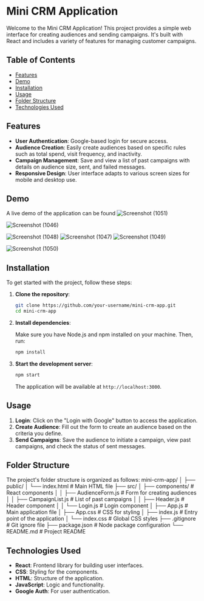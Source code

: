 # Mini CRM Application

Welcome to the Mini CRM Application! This project provides a simple web interface for creating audiences and sending campaigns. It's built with React and includes a variety of features for managing customer campaigns.

## Table of Contents

- [Features](#features)
- [Demo](#demo)
- [Installation](#installation)
- [Usage](#usage)
- [Folder Structure](#folder-structure)
- [Technologies Used](#technologies-used)

## Features

- **User Authentication**: Google-based login for secure access.
- **Audience Creation**: Easily create audiences based on specific rules such as total spend, visit frequency, and inactivity.
- **Campaign Management**: Save and view a list of past campaigns with details on audience size, sent, and failed messages.
- **Responsive Design**: User interface adapts to various screen sizes for mobile and desktop use.

## Demo
A live demo of the application can be found 
![Screenshot (1051)](https://github.com/sreshtech/CRM-Application_/assets/121309862/57c5d064-e45e-4720-ad16-26bb8be6f942)

![Screenshot (1046)](https://github.com/sreshtech/CRM-Application_/assets/121309862/3b3a82df-b211-495c-8aca-beb6b6fe2e48)

![Screenshot (1048)](https://github.com/sreshtech/CRM-Application_/assets/121309862/88dd6703-54ea-4ec1-932e-a347f74d16c5)
![Screenshot (1047)](https://github.com/sreshtech/CRM-Application_/assets/121309862/57d10375-5892-4e36-aed7-6726256e54ef)
![Screenshot (1049)](https://github.com/sreshtech/CRM-Application_/assets/121309862/5d31311d-2f0c-4934-9965-b6eaab7b15b2)

![Screenshot (1050)](https://github.com/sreshtech/CRM-Application_/assets/121309862/33039ccc-757f-46ba-affd-16ee51ed32c9)

## Installation

To get started with the project, follow these steps:

1. **Clone the repository**:

    ```bash
    git clone https://github.com/your-username/mini-crm-app.git
    cd mini-crm-app
    ```

2. **Install dependencies**:

    Make sure you have Node.js and npm installed on your machine. Then, run:

    ```bash
    npm install
    ```

3. **Start the development server**:

    ```bash
    npm start
    ```

    The application will be available at `http://localhost:3000`.

## Usage

1. **Login**: Click on the "Login with Google" button to access the application.
2. **Create Audience**: Fill out the form to create an audience based on the criteria you define.
3. **Send Campaigns**: Save the audience to initiate a campaign, view past campaigns, and check the status of sent messages.

## Folder Structure

The project's folder structure is organized as follows:
mini-crm-app/
│
├── public/
│ └── index.html # Main HTML file
├── src/
│ ├── components/ # React components
│ │ ├── AudienceForm.js # Form for creating audiences
│ │ ├── CampaignList.js # List of past campaigns
│ │ ├── Header.js # Header component
│ │ └── Login.js # Login component
│ ├── App.js # Main application file
│ ├── App.css # CSS for styling
│ ├── index.js # Entry point of the application
│ └── index.css # Global CSS styles
├── .gitignore # Git ignore file
├── package.json # Node package configuration
└── README.md # Project README



## Technologies Used

- **React**: Frontend library for building user interfaces.
- **CSS**: Styling for the components.
- **HTML**: Structure of the application.
- **JavaScript**: Logic and functionality.
- **Google Auth**: For user authentication.

